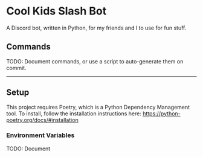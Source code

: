 # Cool Kids Slash Bot

A Discord bot, written in Python, for my friends and I to use for fun stuff.

## Commands

TODO: Document commands, or use a script to auto-generate them on commit.

---

## Setup

This project requires Poetry, which is a Python Dependency Management tool.  To install, follow the installation instructions here: https://python-poetry.org/docs/#installation

### Environment Variables

TODO: Document
